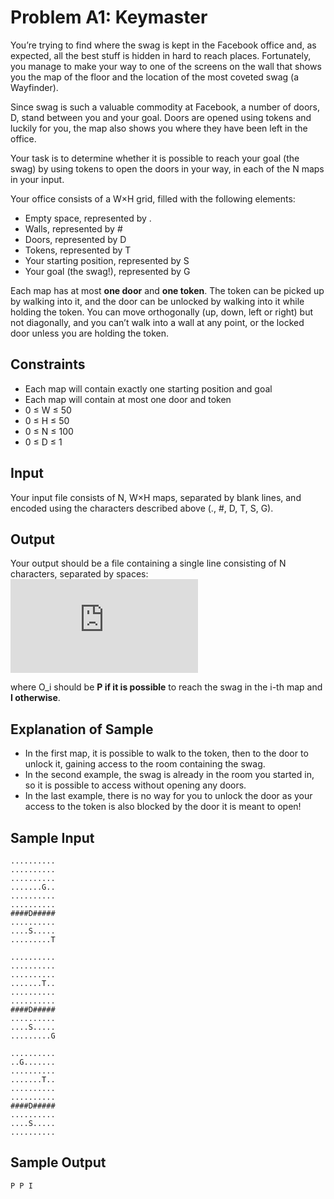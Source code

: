 # Problem A1: Keymaster
You’re trying to find where the swag is kept in the Facebook office and, as expected, all the best stuff is hidden in hard to reach places. Fortunately, you manage to make your way to one of the screens on the wall that shows you the map of the floor and the location of the most coveted swag (a Wayfinder).

Since swag is such a valuable commodity at Facebook, a number of doors, D, stand between you and your goal. Doors are opened using tokens and luckily for you, the map also shows you where they have been left in the office.

Your task is to determine whether it is possible to reach your goal (the swag) by using tokens to open the doors in your way, in each of the N maps in your input.

Your office consists of a W×H grid, filled with the following elements:
  - Empty space, represented by .
  - Walls, represented by #
  - Doors, represented by D
  - Tokens, represented by T
  - Your starting position, represented by S
  - Your goal (the swag!), represented by G

Each map has at most **one door** and **one token**. The token can be picked up by walking into it, and the door can be unlocked by walking into it while holding the token.  You can move orthogonally (up, down, left or right) but not diagonally, and you can’t walk into a wall at any point, or the locked door unless you are holding the token.

## Constraints
 - Each map will contain exactly one starting position and goal
 - Each map will contain at most one door and token
 - 0 ≤ W ≤ 50
 - 0 ≤ H ≤ 50
 - 0 ≤ N ≤ 100
 - 0 ≤ D ≤ 1

## Input
Your input file consists of N, W×H maps, separated by blank lines, and encoded using the characters described above (., #, D, T, S, G).

## Output
Your output should be a file containing a single line consisting of N characters, separated by spaces:
![\Large O_0\\ O_1\\ \ldots\\ O_{N-1}](https://latex.codecogs.com/gif.latex?O_0%5C%20O_1%5C%20%5Cldots%5C%20O_%7BN-1%7D)

where O_i should be **P if it is possible** to reach the swag in the i-th map and **I otherwise**.

## Explanation of Sample
  - In the first map, it is possible to walk to the token, then to the door to unlock it, gaining access to the room containing the swag.
  - In the second example, the swag is already in the room you started in, so it is possible to access without opening any doors.
  - In the last example, there is no way for you to unlock the door as your access to the token is also blocked by the door it is meant to open!

## Sample Input
```
..........
..........
..........
.......G..
..........
..........
####D#####
..........
....S.....
.........T

..........
..........
..........
.......T..
..........
..........
####D#####
..........
....S.....
.........G

..........
..G.......
..........
.......T..
..........
..........
####D#####
..........
....S.....
..........
```

## Sample Output
```
P P I
```
